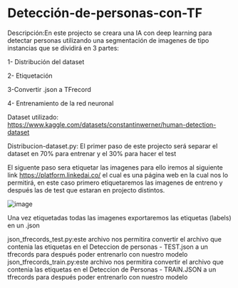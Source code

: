 # Detección-de-personas-con-TF

Descripción:En este projecto se creara una IA con deep learning para detectar personas utilizando una segmentación de imagenes de tipo instancias que se dividirá en 3 partes:

1- Distribución del dataset

2- Etiquetación 

3-Convertir .json a TFrecord

4- Entrenamiento de la red neuronal

Dataset utilizado: https://www.kaggle.com/datasets/constantinwerner/human-detection-dataset

Distribucion-dataset.py: El primer paso de este projecto será separar el  dataset en 70% para entrenar y el 30% para hacer el test

El siguente paso sera etiquetar las imagenes para ello iremos al siguiente link https://platform.linkedai.co/ el cual es una página web en la cual nos lo permitirá, en este caso primero etiquetaremos las imagenes de entreno y después las de test que estaran en projecto distintos.

![image](https://user-images.githubusercontent.com/57341284/167683732-90947df8-189a-4cc1-b224-d6f719260456.png)

Una vez etiquetadas todas las imagenes exportaremos las etiquetas (labels) en un .json 

json_tfrecords_test.py:este archivo nos permitira convertir el archivo que contenia las etiquetas en el Deteccion de personas - TEST.json  a un tfrecords para después poder entrenarlo con nuestro modelo
json_tfrecords_train.py:este archivo nos permitira convertir el archivo que contenia las etiquetas en el Deteccion de Personas - TRAIN.JSON  a un tfrecords para después poder entrenarlo con nuestro modelo
